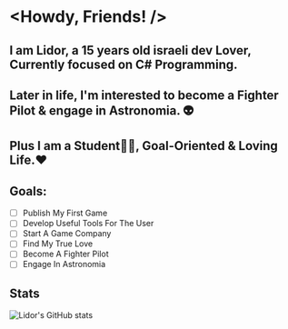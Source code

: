 #       <Howdy, Friends! />
##     I am Lidor, a 15 years old israeli dev Lover, Currently focused on C# Programming. 
##     Later in life, I'm interested to become a Fighter Pilot & engage in Astronomia. 👽  
##     Plus I am a Student🧑‍🎓, Goal-Oriented & Loving Life.❤️

## Goals:
 - [ ] Publish My First Game
 - [ ] Develop Useful Tools For The User
 - [ ] Start A Game Company
 - [ ] Find My True Love
 - [ ] Become A Fighter Pilot
 - [ ] Engage In Astronomia
## Stats

![Lidor's GitHub stats](https://github-readme-stats.vercel.app/api?username=TheLlamaAmanda&theme=monokai&show_icons=true)
